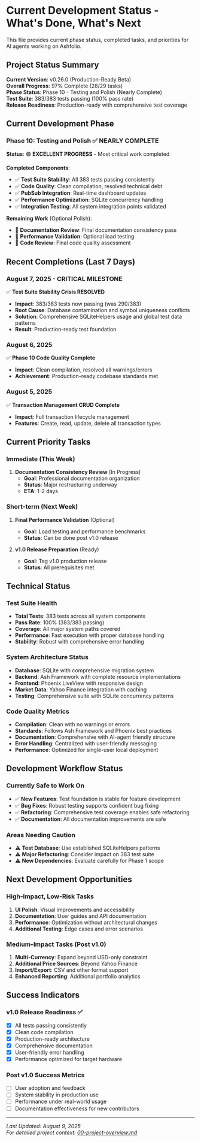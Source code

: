 # Current Development Status - What's Done, What's Next

This file provides current phase status, completed tasks, and priorities for AI agents working on Ashfolio.

## Project Status Summary

**Current Version**: v0.26.0 (Production-Ready Beta)  
**Overall Progress**: 97% Complete (28/29 tasks)  
**Phase Status**: Phase 10 - Testing and Polish (Nearly Complete)  
**Test Suite**: 383/383 tests passing (100% pass rate)  
**Release Readiness**: Production-ready with comprehensive test coverage

## Current Development Phase

### Phase 10: Testing and Polish ✅ NEARLY COMPLETE

**Status**: 🟢 **EXCELLENT PROGRESS** - Most critical work completed

**Completed Components**:
- ✅ **Test Suite Stability**: All 383 tests passing consistently
- ✅ **Code Quality**: Clean compilation, resolved technical debt
- ✅ **PubSub Integration**: Real-time dashboard updates
- ✅ **Performance Optimization**: SQLite concurrency handling
- ✅ **Integration Testing**: All system integration points validated

**Remaining Work** (Optional Polish):
- 🔄 **Documentation Review**: Final documentation consistency pass
- 🔄 **Performance Validation**: Optional load testing
- 🔄 **Code Review**: Final code quality assessment

## Recent Completions (Last 7 Days)

### August 7, 2025 - CRITICAL MILESTONE
✅ **Test Suite Stability Crisis RESOLVED**
- **Impact**: 383/383 tests now passing (was 290/383)
- **Root Cause**: Database contamination and symbol uniqueness conflicts
- **Solution**: Comprehensive SQLiteHelpers usage and global test data patterns
- **Result**: Production-ready test foundation

### August 6, 2025
✅ **Phase 10 Code Quality Complete**
- **Impact**: Clean compilation, resolved all warnings/errors
- **Achievement**: Production-ready codebase standards met

### August 5, 2025
✅ **Transaction Management CRUD Complete**
- **Impact**: Full transaction lifecycle management
- **Features**: Create, read, update, delete all transaction types

## Current Priority Tasks

### Immediate (This Week)
1. **Documentation Consistency Review** (In Progress)
   - **Goal**: Professional documentation organization
   - **Status**: Major restructuring underway
   - **ETA**: 1-2 days

### Short-term (Next Week)
1. **Final Performance Validation** (Optional)
   - **Goal**: Load testing and performance benchmarks
   - **Status**: Can be done post v1.0 release
   
2. **v1.0 Release Preparation** (Ready)
   - **Goal**: Tag v1.0 production release
   - **Status**: All prerequisites met

## Technical Status

### Test Suite Health
- **Total Tests**: 383 tests across all system components
- **Pass Rate**: 100% (383/383 passing)
- **Coverage**: All major system paths covered
- **Performance**: Fast execution with proper database handling
- **Stability**: Robust with comprehensive error handling

### System Architecture Status
- **Database**: SQLite with comprehensive migration system
- **Backend**: Ash Framework with complete resource implementations
- **Frontend**: Phoenix LiveView with responsive design
- **Market Data**: Yahoo Finance integration with caching
- **Testing**: Comprehensive suite with SQLite concurrency patterns

### Code Quality Metrics
- **Compilation**: Clean with no warnings or errors
- **Standards**: Follows Ash Framework and Phoenix best practices
- **Documentation**: Comprehensive with AI-agent friendly structure
- **Error Handling**: Centralized with user-friendly messaging
- **Performance**: Optimized for single-user local deployment

## Development Workflow Status

### Currently Safe to Work On
- ✅ **New Features**: Test foundation is stable for feature development
- ✅ **Bug Fixes**: Robust testing supports confident bug fixing
- ✅ **Refactoring**: Comprehensive test coverage enables safe refactoring
- ✅ **Documentation**: All documentation improvements are safe

### Areas Needing Caution
- ⚠️ **Test Database**: Use established SQLiteHelpers patterns
- ⚠️ **Major Refactoring**: Consider impact on 383 test suite
- ⚠️ **New Dependencies**: Evaluate carefully for Phase 1 scope

## Next Development Opportunities

### High-Impact, Low-Risk Tasks
1. **UI Polish**: Visual improvements and accessibility
2. **Documentation**: User guides and API documentation
3. **Performance**: Optimization without architectural changes
4. **Additional Testing**: Edge cases and error scenarios

### Medium-Impact Tasks (Post v1.0)
1. **Multi-Currency**: Expand beyond USD-only constraint
2. **Additional Price Sources**: Beyond Yahoo Finance
3. **Import/Export**: CSV and other format support
4. **Enhanced Reporting**: Additional portfolio analytics

## Success Indicators

### v1.0 Release Readiness ✅
- [x] All tests passing consistently
- [x] Clean code compilation
- [x] Production-ready architecture
- [x] Comprehensive documentation
- [x] User-friendly error handling
- [x] Performance optimized for target hardware

### Post v1.0 Success Metrics
- [ ] User adoption and feedback
- [ ] System stability in production use
- [ ] Performance under real-world usage
- [ ] Documentation effectiveness for new contributors

---

*Last Updated: August 9, 2025*  
*For detailed project context: [00-project-overview.md](00-project-overview.md)*
